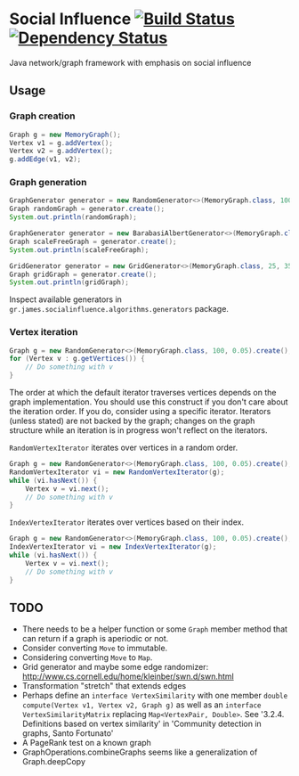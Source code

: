 # Social Influence [![Build Status](https://travis-ci.org/gstamatelat/social-influence.svg?branch=master)](https://travis-ci.org/gstamatelat/social-influence) [![Dependency Status](https://www.versioneye.com/user/projects/5596a989616634001b000007/badge.svg?style=flat)](https://www.versioneye.com/user/projects/5596a989616634001b000007)

Java network/graph framework with emphasis on social influence

## Usage

### Graph creation

```java
Graph g = new MemoryGraph();
Vertex v1 = g.addVertex();
Vertex v2 = g.addVertex();
g.addEdge(v1, v2);
```

### Graph generation

```java
GraphGenerator generator = new RandomGenerator<>(MemoryGraph.class, 100, 0.05);
Graph randomGraph = generator.create();
System.out.println(randomGraph);
```

```java
GraphGenerator generator = new BarabasiAlbertGenerator<>(MemoryGraph.class, 25, 2, 2, 1.0);
Graph scaleFreeGraph = generator.create();
System.out.println(scaleFreeGraph);
```

```java
GridGenerator generator = new GridGenerator<>(MemoryGraph.class, 25, 35);
Graph gridGraph = generator.create();
System.out.println(gridGraph);
```

Inspect available generators in `gr.james.socialinfluence.algorithms.generators` package.

### Vertex iteration

```java
Graph g = new RandomGenerator<>(MemoryGraph.class, 100, 0.05).create();
for (Vertex v : g.getVertices()) {
    // Do something with v
}
```

The order at which the default iterator traverses vertices depends on the graph implementation. You should use this construct if you don't care about the iteration order. If you do, consider using a specific iterator. Iterators (unless stated) are not backed by the graph; changes on the graph structure while an iteration is in progress won't reflect on the iterators.

`RandomVertexIterator` iterates over vertices in a random order.

```java
Graph g = new RandomGenerator<>(MemoryGraph.class, 100, 0.05).create();
RandomVertexIterator vi = new RandomVertexIterator(g);
while (vi.hasNext()) {
    Vertex v = vi.next();
    // Do something with v
}
```

`IndexVertexIterator` iterates over vertices based on their index.

```java
Graph g = new RandomGenerator<>(MemoryGraph.class, 100, 0.05).create();
IndexVertexIterator vi = new IndexVertexIterator(g);
while (vi.hasNext()) {
    Vertex v = vi.next();
    // Do something with v
}
```

## TODO

- There needs to be a helper function or some `Graph` member method that can return if a graph is aperiodic or not.
- Consider converting `Move` to immutable.
- Considering converting `Move` to `Map`.
- Grid generator and maybe some edge randomizer: http://www.cs.cornell.edu/home/kleinber/swn.d/swn.html
- Transformation "stretch" that extends edges
- Perhaps define an `interface VertexSimilarity` with one member `double compute(Vertex v1, Vertex v2, Graph g)` as well as an `interface VertexSimilarityMatrix` replacing `Map<VertexPair, Double>`. See '3.2.4. Definitions based on vertex similarity' in 'Community detection in graphs, Santo Fortunato'
- A PageRank test on a known graph
- GraphOperations.combineGraphs seems like a generalization of Graph.deepCopy
